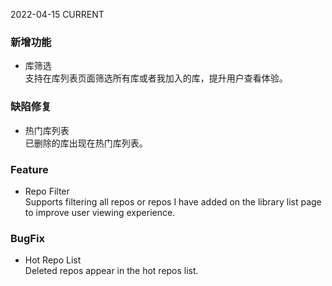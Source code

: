 2022-04-15
CURRENT
### 新增功能

- 库筛选   
支持在库列表页面筛选所有库或者我加入的库，提升用户查看体验。

### 缺陷修复

- 热门库列表   
已删除的库出现在热门库列表。

### Feature

- Repo Filter   
Supports filtering all repos or repos I have added on the library list page to improve user viewing experience.

### BugFix

- Hot Repo List   
Deleted repos appear in the hot repos list.
